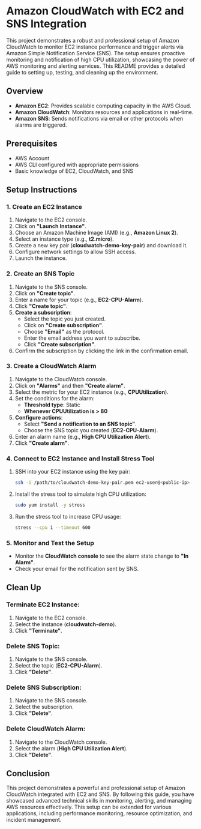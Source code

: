 # Amazon CloudWatch with EC2 and SNS Integration

This project demonstrates a robust and professional setup of Amazon CloudWatch to monitor EC2 instance performance and trigger alerts via Amazon Simple Notification Service (SNS). The setup ensures proactive monitoring and notification of high CPU utilization, showcasing the power of AWS monitoring and alerting services. This README provides a detailed guide to setting up, testing, and cleaning up the environment.

## Overview
- **Amazon EC2**: Provides scalable computing capacity in the AWS Cloud.
- **Amazon CloudWatch**: Monitors resources and applications in real-time.
- **Amazon SNS**: Sends notifications via email or other protocols when alarms are triggered.

## Prerequisites
- AWS Account
- AWS CLI configured with appropriate permissions
- Basic knowledge of EC2, CloudWatch, and SNS

## Setup Instructions

### 1. Create an EC2 Instance
1. Navigate to the EC2 console.
2. Click on **"Launch Instance"**.
3. Choose an Amazon Machine Image (AMI) (e.g., **Amazon Linux 2**).
4. Select an instance type (e.g., **t2.micro**).
5. Create a new key pair (**cloudwatch-demo-key-pair**) and download it.
6. Configure network settings to allow SSH access.
7. Launch the instance.

### 2. Create an SNS Topic
1. Navigate to the SNS console.
2. Click on **"Create topic"**.
3. Enter a name for your topic (e.g., **EC2-CPU-Alarm**).
4. Click **"Create topic"**.
5. **Create a subscription**:
   - Select the topic you just created.
   - Click on **"Create subscription"**.
   - Choose **"Email"** as the protocol.
   - Enter the email address you want to subscribe.
   - Click **"Create subscription"**.
6. Confirm the subscription by clicking the link in the confirmation email.

### 3. Create a CloudWatch Alarm
1. Navigate to the CloudWatch console.
2. Click on **"Alarms"** and then **"Create alarm"**.
3. Select the metric for your EC2 instance (e.g., **CPUUtilization**).
4. Set the conditions for the alarm:
   - **Threshold type**: Static
   - **Whenever CPUUtilization is > 80**
5. **Configure actions**:
   - Select **"Send a notification to an SNS topic"**.
   - Choose the SNS topic you created (**EC2-CPU-Alarm**).
6. Enter an alarm name (e.g., **High CPU Utilization Alert**).
7. Click **"Create alarm"**.

### 4. Connect to EC2 Instance and Install Stress Tool
1. SSH into your EC2 instance using the key pair:
   ```bash
   ssh -i /path/to/cloudwatch-demo-key-pair.pem ec2-user@<public-ip>
   ```
2. Install the stress tool to simulate high CPU utilization:
   ```bash
   sudo yum install -y stress
   ```
3. Run the stress tool to increase CPU usage:
   ```bash
   stress --cpu 1 --timeout 600
   ```

### 5. Monitor and Test the Setup
- Monitor the **CloudWatch console** to see the alarm state change to **"In Alarm"**.
- Check your email for the notification sent by SNS.

## Clean Up

### Terminate EC2 Instance:
1. Navigate to the EC2 console.
2. Select the instance (**cloudwatch-demo**).
3. Click **"Terminate"**.

### Delete SNS Topic:
1. Navigate to the SNS console.
2. Select the topic (**EC2-CPU-Alarm**).
3. Click **"Delete"**.

### Delete SNS Subscription:
1. Navigate to the SNS console.
2. Select the subscription.
3. Click **"Delete"**.

### Delete CloudWatch Alarm:
1. Navigate to the CloudWatch console.
2. Select the alarm (**High CPU Utilization Alert**).
3. Click **"Delete"**.

## Conclusion
This project demonstrates a powerful and professional setup of Amazon CloudWatch integrated with EC2 and SNS. By following this guide, you have showcased advanced technical skills in monitoring, alerting, and managing AWS resources effectively. This setup can be extended for various applications, including performance monitoring, resource optimization, and incident management.


